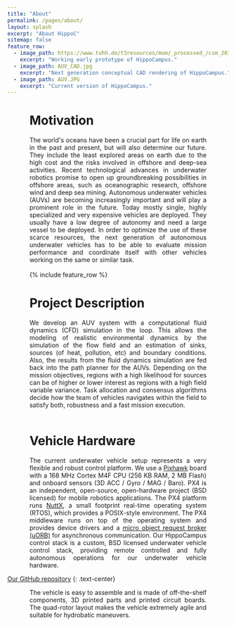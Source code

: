 ```yaml
---
title: "About"
permalink: /pages/about/
layout: splash
excerpt: "About HippoC"
sitemap: false
feature_row:
  - image_path: https://www.tuhh.de/t3resources/mum/_processed_/csm_2014-12-05_10.28.15_nocable_small_34d2a69318.jpg
    excerpt: "Working early prototype of HippoCampus."   
  - image_path: AUV_CAD.jpg
    excerpt: "Next generation conceptual CAD rendering of HippoCampus."
  - image_path: AUV.JPG
    excerpt: "Current version of HippoCampus." 
---
```

<div style="margin-left:10%; margin-right:10%; text-align: justify">
  <h1>Motivation</h1>
  The world's oceans have been a crucial part for life on earth in the past and present, but will also determine our future.
  They include the least explored areas on earth due to the high cost and the risks involved in offshore and deep-sea     
  activities.
  Recent technological advances in underwater robotics promise to open up groundbreaking possibilities in offshore areas, 
  such as oceanographic research, offshore wind and deep sea mining. 
  Autonomous underwater vehicles (AUVs) are becoming increasingly important and will play a prominent role in the future. 
  Today mostly single, highly specialized and very expensive vehicles are deployed. 
  They usually have a low degree of autonomy and need a large vessel to be deployed. 
  In order to optimize the use of these scarce resources, the next generation of autonomous underwater vehicles has to be able 
  to evaluate mission performance and coordinate itself with other vehicles working on the same or similar task.
</div>
<br>

<div style="width:80%;margin:auto;">{% include feature_row %}</div>

<div style="margin-left:10%; margin-right:10%; text-align: justify">
  <h1>Project Description</h1>
  We develop an AUV system with a computational fluid dynamics (CFD) simulation in the loop. 
  This allows the modeling of realistic environmental dynamics by the simulation of the flow field and an estimation of sinks,  
  sources (of heat, pollution, etc) and boundary conditions. 
  Also, the results from the fluid dynamics simulation are fed back into the path planner for the AUVs. 
  Depending on the mission objectives, regions with a high likelihood for sources can be of higher or lower interest as regions 
  with a high field variable variance. 
  Task allocation and consensus algorithms decide how the team of vehicles navigates within the field to satisfy both, 
  robustness and a fast mission execution.
</div>
<br>

<div style="margin-left:10%; margin-right:10%; text-align: justify">
  <h1>Vehicle Hardware</h1>
  The current underwater vehicle setup represents a very flexible and robust control platform. 
  We use a <a href="https://pixhawk.org/modules/pixhawk" target="_blank">Pixhawk</a> board with a 168 MHz Cortex M4F CPU (256 
  KB RAM, 2 MB Flash) and onboard sensors (3D ACC / Gyro / MAG / Baro). 
  PX4 is an independent, open-source, open-hardware project (BSD licensed) for mobile robotics applications. 
  The PX4 platform runs <a href="https://en.wikipedia.org/wiki/NuttX" target="_blank">NuttX</a>, a small footprint real-time operating system (RTOS), which provides a POSIX-style environment. 
  The PX4 middleware runs on top of the operating system and provides device drivers and a <a href="https://en.wikipedia.org/wiki/Object_request_broker" target="_blank">micro object request broker (uORB)</a> for asynchronous communication. 
  Our HippoCampus control stack is a custom, BSD licensed underwater vehicle control stack, providing remote controlled and fully autonomous operations for our underwater vehicle hardware.
</div>

  <a href="https://github.com/EugenSol/FirmwareBeta" class="btn btn--warning" target="_blank">Our GitHub repository</a>
{: .text-center}

<div style="margin-left:10%; margin-right:10%; text-align: justify">
  The vehicle is easy to assemble and is made of off-the-shelf components, 3D printed parts and printed circuit boards. The quad-rotor layout makes the vehicle extremely agile and suitable for hydrobatic maneuvers. 
</div>
